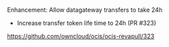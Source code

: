 Enhancement: Allow datagateway transfers to take 24h

-   Increase transfer token life time to 24h (PR #323)

<https://github.com/owncloud/ocis/ocis-revapull/323>
